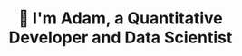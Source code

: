 <h1 style="text-align: center; font-size: 2em;">👋 I'm Adam, a <span style="font-weight: bold;">Quantitative Developer</span> and <span style="font-weight: bold;">Data Scientist</span></h1>
